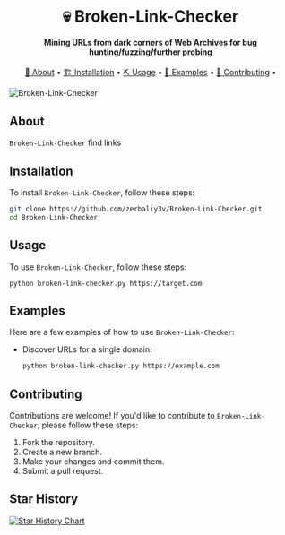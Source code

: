 <h1 align="center">
    💀 Broken-Link-Checker
  <br>
</h1>

<h4 align="center">  Mining URLs from dark corners of Web Archives for bug hunting/fuzzing/further probing </h4>

<p align="center">
  <a href="#about">📖 About</a> •
  <a href="#installation">🏗️ Installation</a> •
  <a href="#usage">⛏️ Usage</a> •
  <a href="#examples">🚀 Examples</a> •
  <a href="#contributing">🤝 Contributing</a> •
</p>


![Broken-Link-Checker](https://i.pinimg.com/736x/59/7b/52/597b524176366643eb7463acdbbcb102.jpg)

## About

`Broken-Link-Checker` find links

## Installation

To install `Broken-Link-Checker`, follow these steps:

```sh
git clone https://github.com/zerbaliy3v/Broken-Link-Checker.git
cd Broken-Link-Checker
```

## Usage

To use `Broken-Link-Checker`, follow these steps:

```
python broken-link-checker.py https://target.com
```

## Examples

Here are a few examples of how to use `Broken-Link-Checker`:

- Discover URLs for a single domain:

  ```sh
  python broken-link-checker.py https://example.com
  ```


## Contributing

Contributions are welcome! If you'd like to contribute to `Broken-Link-Checker`, please follow these steps:

1. Fork the repository.
2. Create a new branch.
3. Make your changes and commit them.
4. Submit a pull request.


## Star History

[![Star History Chart](https://api.star-history.com/svg?repos=zerbaliy3v/Broken-Link-Checker&type=Date)](https://star-history.com/#zerbaliy3v/Broken-Link-Checker&Date)

